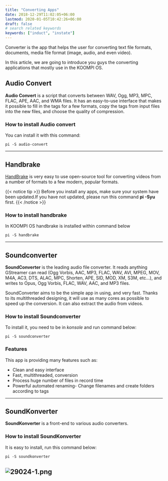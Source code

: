 ```yaml
---
title: "Converting Apps"
date: 2018-12-29T11:02:05+06:00
lastmod: 2020-01-05T10:42:26+06:00
draft: false
# search related keywords
keywords: ["induct", "instate"]
---
```


Converter is the app that helps the user for converting text file formats, documents, media file format (image, audio, and even video).  

In this article, we are going to introduce you guys the converting applications that mostly use in the KOOMPI OS.

## Audio Convert
**Audio Convert** is a script that converts between WAV, Ogg, MP3, MPC, FLAC, APE, AAC, and WMA files. It has an easy-to-use interface that makes it possible to fill in the tags for a few formats, copy the tags from input files into the new files, and choose the quality of compression.

### How to install Audio convert
You can install it with this command:

```
pi -S audio-convert
```

---

## Handbrake

[HandBrake](https://handbrake.fr/) is very easy to use open-source tool for converting videos from a number of formats to a few modern, popular formats.

{{< notice tip >}}
Before you install any apps, make sure your system have been updated.If you have not updated, please run this command **pi -Syu** first.
{{< /notice >}}

### How to install handbrake
In KOOMPI OS handbrake is installed within command below
```
pi -S handbrake
```

---

## Soundconverter
**SoundConverter** is the leading audio file converter. It reads anything GStreamer can read (Ogg Vorbis, AAC, MP3, FLAC, WAV, AVI, MPEG, MOV, M4A, AC3, DTS, ALAC, MPC, Shorten, APE, SID, MOD, XM, S3M, etc...), and writes to Opus, Ogg Vorbis, FLAC, WAV, AAC, and MP3 files.

SoundConverter aims to be the simple app in using, and very fast. Thanks to its multithreaded designing, it will use as many cores as possible to speed up the conversion. It can also extract the audio from 
videos.

### How to install Soundconverter
To install it, you need to be in *konsole* and run command below:
```
pi -S soundconverter
```

### Features
This app is providing many features such as:
- Clean and easy interface
- Fast, multithreaded, conversion
- Process huge number of files in record time
- Powerful automated renaming- Change filenames and create folders according to tags

---

## SoundKonverter

**SoundKonverter** is a front-end to various audio converters.

### How to install SoundKonverter
It is easy to install, run this command below:
```
pi -S soundkonverter
```

![29024-1.png](/29024-1.png)
---
